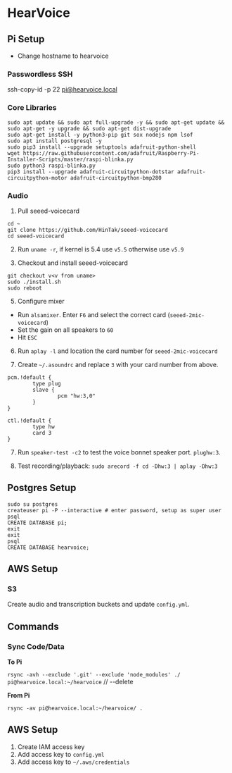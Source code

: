 # HearVoice

## Pi Setup

- Change hostname to hearvoice

### Passwordless SSH

ssh-copy-id -p 22 pi@hearvoice.local

### Core Libraries

```
sudo apt update && sudo apt full-upgrade -y && sudo apt-get update && sudo apt-get -y upgrade && sudo apt-get dist-upgrade
sudo apt-get install -y python3-pip git sox nodejs npm lsof
sudo apt install postgresql -y
sudo pip3 install --upgrade setuptools adafruit-python-shell
wget https://raw.githubusercontent.com/adafruit/Raspberry-Pi-Installer-Scripts/master/raspi-blinka.py
sudo python3 raspi-blinka.py
pip3 install --upgrade adafruit-circuitpython-dotstar adafruit-circuitpython-motor adafruit-circuitpython-bmp280
```

### Audio

1. Pull seeed-voicecard

```
cd ~
git clone https://github.com/HinTak/seeed-voicecard
cd seeed-voicecard
```

2. Run `uname -r`, if kernel is 5.4 use `v5.5` otherwise use `v5.9`

3. Checkout and install seeed-voicecard

```
git checkout v<v from uname>
sudo ./install.sh
sudo reboot
```

5. Configure mixer

- Run `alsamixer`. Enter `F6` and select the correct card (`seeed-2mic-voicecard`)
- Set the gain on all speakers to `60`
- Hit `ESC`

6. Run `aplay -l` and location the card number for `seeed-2mic-voicecard`

7. Create `~/.asoundrc` and replace `3` with your card number from above.

```
pcm.!default {
        type plug
        slave {
                pcm "hw:3,0"
        }
}

ctl.!default {
        type hw
        card 3
}

```

7. Run `speaker-test -c2` to test the voice bonnet speaker port. `plughw:3`.

8. Test recording/playback: `sudo arecord -f cd -Dhw:3 | aplay -Dhw:3`

## Postgres Setup

```
sudo su postgres
createuser pi -P --interactive # enter password, setup as super user
psql
CREATE DATABASE pi;
exit
exit
psql
CREATE DATABASE hearvoice;
```

## AWS Setup

### S3

Create audio and transcription buckets and update `config.yml`.

## Commands

### Sync Code/Data

**To Pi**

`rsync -avh --exclude '.git' --exclude 'node_modules' ./ pi@hearvoice.local:~/hearvoice` // --delete

**From Pi**

`rsync -av pi@hearvoice.local:~/hearvoice/ .`

## AWS Setup

1. Create IAM access key
2. Add access key to `config.yml`
3. Add access key to `~/.aws/credentials`
